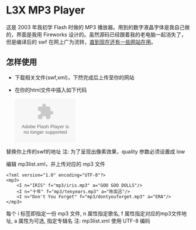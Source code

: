 # L3X MP3 Player

这是 2003 年我初学 Flash 时做的 MP3 播放器。用到的数字液晶字体是我自己做的，界面是我用 Fireworks 设计的。虽然源码已经跟着我的老电脑一起消失了，但是编译后的 swf 在网上广为流转，[直到现在还有一些网站在用](https://www.google.com/#hl=en&q=l3x+mp3+player)。

## 怎样使用

* 下载相关文件(swf,xml)，下然完成后上传至你的网站

* 在你的html文件中插入如下代码

    <object classid="clsid:D27CDB6E-AE6D-11cf-96B8-444553540000" codebase=" http://download.macromedia.com/pub/shockwave/cabs/flash/swflash.cab #version=6,0,29,0 " width="165" height="120"><param name="movie" value="plugin/mp3player.swf"><param name="quality" value="low"><param name="wmode" value="transparent"><param name="menu" value="false"><embed src="plugin/mp3player.swf" quality="low" pluginspage=" http://www.macromedia.com/go/getflashplayer " type="application/x-shockwave-flash" width="166" height="120"></embed></object>

替换你上传的swf的地址
注: 为了呈现出像素效果，quality 参数必须设置成 low

编辑 mp3list.xml，并上传对应的 mp3 文件

    <?xml version="1.0" encoding="UTF-8"?>
    <mp3>
        <I n="IRIS" f="mp3/iris.mp3" a="GOO GOO DOLLS"/>
        <I n="十年" f="mp3/tenyears.mp3" a="陈奕迅"/>
        <I n="Don't You Forget" f="mp3/dontyouforget.mp3" a="ERA"/>
    </mp3>

每个 i 标签即指定一份 mp3 文件, n 属性指定歌名, f 属性指定对应的mp3文件地址, a 属性为可选, 指定专辑名
注: mp3list.xml 使用 UTF-8 编码